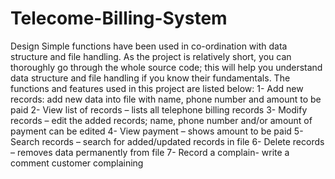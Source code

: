 # Telecome-Billing-System
Design Simple functions have been used in co-ordination with data structure and file handling. As the 
project is relatively short, you can thoroughly go through the whole source code; this will help 
you understand data structure and file handling if you know their fundamentals. The functions 
and features used in this project are listed below: 
  1- Add new records: add new data into file with name, phone number and amount to be paid 
  2- View list of records – lists all telephone billing records 
  3- Modify records – edit the added records; name, phone number and/or amount of payment can be edited 
  4- View payment – shows amount to be paid 
  5- Search records – search for added/updated records in file 
  6- Delete records – removes data permanently from file 
  7- Record a complain- write a comment customer complaining
